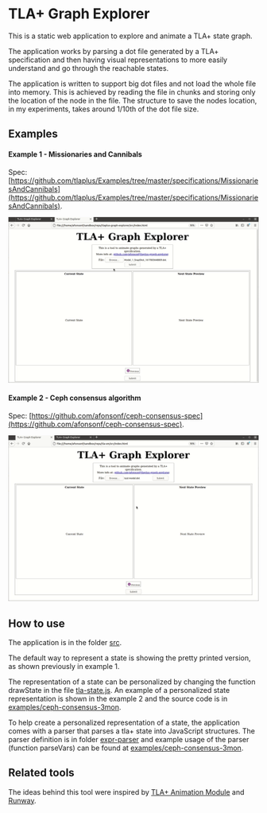 # TLA+ Graph Explorer
This is a static web application to explore and animate a TLA+ state graph.

The application works by parsing a dot file generated by a TLA+ specification and then having visual representations to more easily understand and go through the reachable states.

The application is written to support big dot files and not load the whole file into memory. This is achieved by reading the file in chunks and storing only the location of the node in the file. The structure to save the nodes location, in my experiments, takes around 1/10th of the dot file size.

## Examples

#### Example 1 - Missionaries and Cannibals
Spec: [https://github.com/tlaplus/Examples/tree/master/specifications/MissionariesAndCannibals](https://github.com/tlaplus/Examples/tree/master/specifications/MissionariesAndCannibals).

![](example-gifs/example1/example1.gif)

#### Example 2 - Ceph consensus algorithm
Spec: [https://github.com/afonsonf/ceph-consensus-spec](https://github.com/afonsonf/ceph-consensus-spec).

![](example-gifs/example2/example2.gif)

## How to use

The application is in the folder [src](src).

The default way to represent a state is showing the pretty printed version, as shown previously in example 1.

The representation of a state can be personalized by changing the function drawState in the file [tla-state.js](src/tla-state.js). An example of a personalized state representation is shown in the example 2 and the source code is in [examples/ceph-consensus-3mon](examples/ceph-consensus-3mon).

To help create a personalized representation of a state, the application comes with a parser that parses a tla+ state into JavaScript structures. The parser definition is in folder [expr-parser](expr-parser) and example usage of the parser (function parseVars) can be found at [examples/ceph-consensus-3mon](examples/ceph-consensus-3mon).

## Related tools

The ideas behind this tool were inspired by [TLA+ Animation Module](https://github.com/will62794/tlaplus_animation) and [Runway](https://github.com/salesforce/runway-browser).
